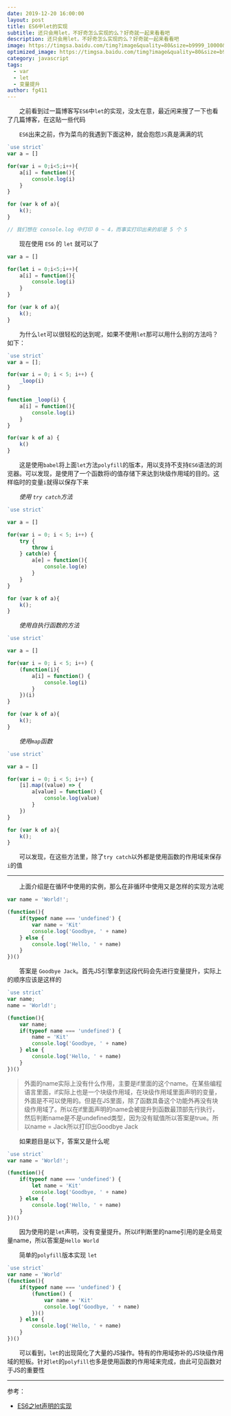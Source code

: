```yaml
---
date: 2019-12-20 16:00:00
layout: post
title: ES6中let的实现
subtitle: 还只会用let，不好奇怎么实现的么？好奇就一起来看看吧
description: 还只会用let，不好奇怎么实现的么？好奇就一起来看看吧
image: https://timgsa.baidu.com/timg?image&quality=80&size=b9999_10000&sec=1576840386413&di=065306b0c63868bcb6b7fed421d7e4f3&imgtype=0&src=http%3A%2F%2Fpic.gamersky.com%2Fdown%2Findex%3Furl%3Dhttps%3A%2F%2Fimg1.gamersky.com%2Fupimg%2Fpic%2F2018%2F09%2F30%2F201809301147136080.jpg
optimized_image: https://timgsa.baidu.com/timg?image&quality=80&size=b9999_10000&sec=1576840386413&di=065306b0c63868bcb6b7fed421d7e4f3&imgtype=0&src=http%3A%2F%2Fpic.gamersky.com%2Fdown%2Findex%3Furl%3Dhttps%3A%2F%2Fimg1.gamersky.com%2Fupimg%2Fpic%2F2018%2F09%2F30%2F201809301147136080.jpg
category: javascript
tags:
  - var
  - let
  - 变量提升
author: fg411
---
```


　　之前看到过一篇博客写`ES6`中`let`的实现，没太在意，最近闲来搜了一下也看了几篇博客，在这贴一些代码

　　`ES6`出来之前，作为菜鸟的我遇到下面这种，就会抱怨`JS`真是满满的坑

```javascript
`use strict`
var a = []

for(var i = 0;i<5;i++){
    a[i] = function(){
        console.log(i)
    }
}

for (var k of a){
    k();
}

// 我们想在 console.log 中打印 0 ~ 4，而事实打印出来的却是 5 个 5
```

　　现在使用 `ES6` 的 `let` 就可以了
```javascript
var a = []

for(let i = 0;i<5;i++){
    a[i] = function(){
        console.log(i)
    }
}

for (var k of a){
    k();
}
```

　　为什么`let`可以很轻松的达到呢，如果不使用`let`那可以用什么别的方法吗？如下：

```javascript
`use strict`
var a = [];

for(var i = 0; i < 5; i++) {
    _loop(i)
}

function _loop(i) {
    a[i] = function(){
        console.log(i)
    }
}

for(var k of a) {
    k()
}
```
　　这是使用`babel`将上面`let`方法`polyfill`的版本，用以支持不支持`ES6`语法的浏览器。可以发现，是使用了一个函数将i的值存储下来达到块级作用域的目的。这样临时的变量`i`就得以保存下来

　　*使用 `try catch`方法*

```javascript
`use strict`

var a = []

for(var i = 0; i < 5; i++) {
    try {
        throw i
    } catch(e) {
        a[e] = function(){
            console.log(e)
        }
    }
}

for (var k of a){
    k();
}

```

　　*使用自执行函数的方法*

```javascript
`use strict`

var a = []

for(var i = 0; i < 5; i++) {
    (function(i){
        a[i] = function() {
            console.log(i)
        }
    })(i)
}

for (var k of a){
    k();
}
```
　　*使用`map`函数*

```javascript
`use strict`

var a = []

for(var i = 0; i < 5; i++) {
    [i].map((value) => {
        a[value] = function() {
            console.log(value)
        }
    })
}

for (var k of a){
    k();
}
```

　　可以发现，在这些方法里，除了`try catch`以外都是使用函数的作用域来保存`i`的值

-----

　　上面介绍是在循环中使用的实例，那么在非循环中使用又是怎样的实现方法呢

```javascript
var name = 'World!';

(function(){
    if(typeof name === 'undefined') {
        var name = 'Kit'
        console.log('Goodbye, ' + name)
    } else {
        console.log('Hello, ' + name)
    }
})()
```

　　答案是 `Goodbye Jack`。首先JS引擎拿到这段代码会先进行变量提升，实际上的顺序应该是这样的

```javascript
`use strict`
var name;
name = 'World!';

(function(){
    var name;
    if(typeof name === 'undefined') {
        name = 'Kit'
        console.log('Goodbye, ' + name)
    } else {
        console.log('Hello, ' + name)
    }
})()
```

>外面的name实际上没有什么作用，主要是if里面的这个name。在某些编程语言里面，if实际上也是一个块级作用域，在块级作用域里面声明的变量，外面是不可以使用的。但是在JS里面，除了函数具备这个功能外再没有块级作用域了。所以在if里面声明的name会被提升到函数最顶部先行执行，然后判断name是不是undefined类型，因为没有赋值所以答案是true。所以name = Jack所以打印出Goodbye Jack

　　如果题目是以下，答案又是什么呢

```javascript
`use strict`
var name = 'World!';

(function(){
    if(typeof name === 'undefined') {
        let name = 'Kit'
        console.log('Goodbye, ' + name)
    } else {
        console.log('Hello, ' + name)
    }
})()
```
　　因为使用的是`let`声明，没有变量提升。所以if判断里的name引用的是全局变量name，所以答案是`Hello World`

　　简单的`polyfill`版本实现 `let`

```javascript
`use strict`
var name = 'World'
(function(){
    if(typeof name === 'undefined') {
        (function() {
            var name = 'Kit'
            console.log('Goodbye, ' + name)
        })()
    } else {
        console.log('Hello, ' + name)
    }
})()
```

　　可以看到，`let`的出现简化了大量的JS操作。特有的作用域弥补的JS块级作用域的短板。针对`let`的`polyfill`也多是使用函数的作用域来完成，由此可见函数对于JS的重要性

-----

参考：
 - [ES6之let声明的实现](https://blog.csdn.net/qq_32758013/article/details/79574558)
